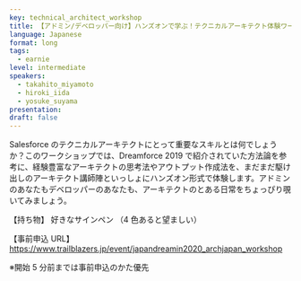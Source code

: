 ```yaml
---
key: technical_architect_workshop
title: 【アドミン/デベロッパー向け】ハンズオンで学ぶ！テクニカルアーキテクト体験ワークショップ
language: Japanese
format: long
tags:
  - earnie
level: intermediate
speakers:
  - takahito_miyamoto
  - hiroki_iida
  - yosuke_suyama
presentation:
draft: false
---
```


Salesforce のテクニカルアーキテクトにとって重要なスキルとは何でしょうか？このワークショップでは、Dreamforce 2019 で紹介されていた方法論を参考に、経験豊富なアーキテクトの思考法やアウトプット作成法を、まだまだ駆け出しのアーキテクト講師陣といっしょにハンズオン形式で体験します。アドミンのあなたもデベロッパーのあなたも、アーキテクトのとある日常をちょっぴり覗いてみましょう。

【持ち物】 好きなサインペン （4 色あると望ましい）

【事前申込 URL】 https://www.trailblazers.jp/event/japandreamin2020_archjapan_workshop

※開始 5 分前までは事前申込のかた優先
